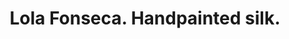 ---
title: "Lola Fonseca. Handpainted silk."
url: /madrid/lola-fonseca-handpainted-silk/
shop: Andenken
---